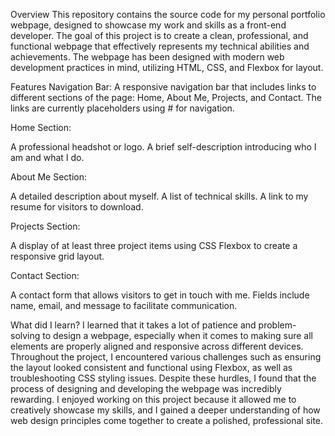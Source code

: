 Overview
This repository contains the source code for my personal portfolio webpage, designed to showcase my work and skills as a front-end developer. The goal of this project is to create a clean, professional, and functional webpage that effectively represents my technical abilities and achievements. The webpage has been designed with modern web development practices in mind, utilizing HTML, CSS, and Flexbox for layout.

Features
Navigation Bar: A responsive navigation bar that includes links to different sections of the page: Home, About Me, Projects, and Contact. The links are currently placeholders using # for navigation.

Home Section:

A professional headshot or logo.
A brief self-description introducing who I am and what I do.

About Me Section:

A detailed description about myself.
A list of technical skills.
A link to my resume for visitors to download.

Projects Section:

A display of at least three project items using CSS Flexbox to create a responsive grid layout.


Contact Section:

A contact form that allows visitors to get in touch with me.
Fields include name, email, and message to facilitate communication.


What did I learn?
I learned that it takes a lot of patience and problem-solving to design a webpage, especially when it comes to making sure all elements are properly aligned and responsive across different devices. Throughout the project, I encountered various challenges such as ensuring the layout looked consistent and functional using Flexbox, as well as troubleshooting CSS styling issues. Despite these hurdles, I found that the process of designing and developing the webpage was incredibly rewarding. I enjoyed working on this project because it allowed me to creatively showcase my skills, and I gained a deeper understanding of how web design principles come together to create a polished, professional site.
